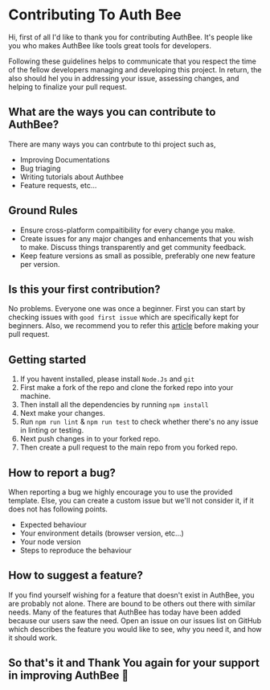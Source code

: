 # Contributing To Auth Bee

Hi, first of all I'd like to thank you for contributing AuthBee. It's people like you who makes AuthBee like tools great tools for developers.

Following these guidelines helps to communicate that you respect the time of the fellow developers managing and developing this project. In return, the also should hel you in addressing your issue, assessing changes, and helping to finalize your pull request.

## What are the ways you can contribute to AuthBee?

There are many ways you can contrbute to thi project such as,

-   Improving Documentations
-   Bug triaging
-   Writing tutorials about Authbee
-   Feature requests, etc...

## Ground Rules

-   Ensure cross-platform compaitibility for every change you make.
-   Create issues for any major changes and enhancements that you wish to make. Discuss things transparently and get community feedback.
-   Keep feature versions as small as possible, preferably one new feature per version.

## Is this your first contribution?

No problems. Everyone one was once a beginner. First you can start by checking issues with `good first issue` which are specifically kept for beginners. Also, we recommend you to refer this [article](https://app.egghead.io/playlists/how-to-contribute-to-an-open-source-project-on-github) before making your pull request.

## Getting started

1. If you havent installed, please install `Node.Js` and `git`
2. First make a fork of the repo and clone the forked repo into your machine.
3. Then install all the dependencies by running `npm install`
4. Next make your changes.
5. Run `npm run lint` & `npm run test` to check whether there's no any issue in linting or testing.
6. Next push changes in to your forked repo.
7. Then create a pull request to the main repo from you forked repo.

## How to report a bug?

When reporting a bug we highly encourage you to use the provided template. Else, you can create a custom issue but we'll not consider it, if it does not has following points.

-   Expected behaviour
-   Your environment details (browser version, etc...)
-   Your node version
-   Steps to reproduce the behaviour

## How to suggest a feature?

If you find yourself wishing for a feature that doesn't exist in AuthBee, you are probably not alone. There are bound to be others out there with similar needs. Many of the features that AuthBee has today have been added because our users saw the need. Open an issue on our issues list on GitHub which describes the feature you would like to see, why you need it, and how it should work.

## So that's it and Thank You again for your support in improving AuthBee 🐝
